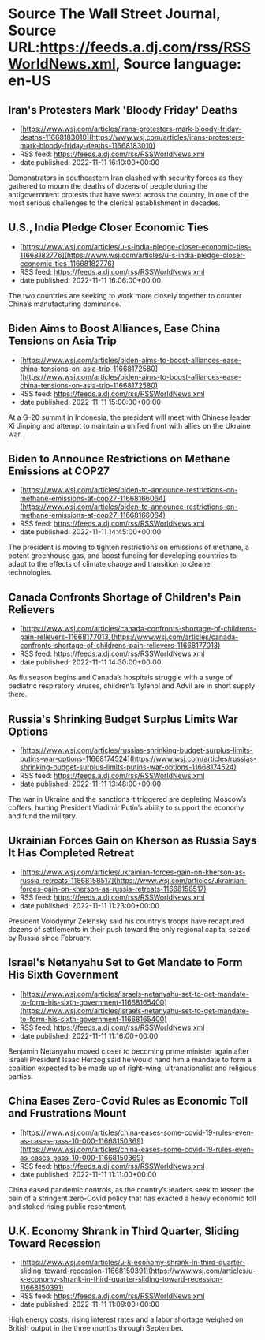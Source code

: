 # Source The Wall Street Journal, Source URL:https://feeds.a.dj.com/rss/RSSWorldNews.xml, Source language: en-US

## Iran's Protesters Mark 'Bloody Friday' Deaths
 - [https://www.wsj.com/articles/irans-protesters-mark-bloody-friday-deaths-11668183010](https://www.wsj.com/articles/irans-protesters-mark-bloody-friday-deaths-11668183010)
 - RSS feed: https://feeds.a.dj.com/rss/RSSWorldNews.xml
 - date published: 2022-11-11 16:10:00+00:00

Demonstrators in southeastern Iran clashed with security forces as they gathered to mourn the deaths of dozens of people during the antigovernment protests that have swept across the country, in one of the most serious challenges to the clerical establishment in decades.

## U.S., India Pledge Closer Economic Ties
 - [https://www.wsj.com/articles/u-s-india-pledge-closer-economic-ties-11668182776](https://www.wsj.com/articles/u-s-india-pledge-closer-economic-ties-11668182776)
 - RSS feed: https://feeds.a.dj.com/rss/RSSWorldNews.xml
 - date published: 2022-11-11 16:06:00+00:00

The two countries are seeking to work more closely together to counter China’s manufacturing dominance.

## Biden Aims to Boost Alliances, Ease China Tensions on Asia Trip
 - [https://www.wsj.com/articles/biden-aims-to-boost-alliances-ease-china-tensions-on-asia-trip-11668172580](https://www.wsj.com/articles/biden-aims-to-boost-alliances-ease-china-tensions-on-asia-trip-11668172580)
 - RSS feed: https://feeds.a.dj.com/rss/RSSWorldNews.xml
 - date published: 2022-11-11 15:00:00+00:00

At a G-20 summit in Indonesia, the president will meet with Chinese leader Xi Jinping and attempt to maintain a unified front with allies on the Ukraine war.

## Biden to Announce Restrictions on Methane Emissions at COP27
 - [https://www.wsj.com/articles/biden-to-announce-restrictions-on-methane-emissions-at-cop27-11668166064](https://www.wsj.com/articles/biden-to-announce-restrictions-on-methane-emissions-at-cop27-11668166064)
 - RSS feed: https://feeds.a.dj.com/rss/RSSWorldNews.xml
 - date published: 2022-11-11 14:45:00+00:00

The president is moving to tighten restrictions on emissions of methane, a potent greenhouse gas, and boost funding for developing countries to adapt to the effects of climate change and transition to cleaner technologies.

## Canada Confronts Shortage of Children's Pain Relievers
 - [https://www.wsj.com/articles/canada-confronts-shortage-of-childrens-pain-relievers-11668177013](https://www.wsj.com/articles/canada-confronts-shortage-of-childrens-pain-relievers-11668177013)
 - RSS feed: https://feeds.a.dj.com/rss/RSSWorldNews.xml
 - date published: 2022-11-11 14:30:00+00:00

As flu season begins and Canada’s hospitals struggle with a surge of pediatric respiratory viruses, children’s Tylenol and Advil are in short supply there.

## Russia's Shrinking Budget Surplus Limits War Options
 - [https://www.wsj.com/articles/russias-shrinking-budget-surplus-limits-putins-war-options-11668174524](https://www.wsj.com/articles/russias-shrinking-budget-surplus-limits-putins-war-options-11668174524)
 - RSS feed: https://feeds.a.dj.com/rss/RSSWorldNews.xml
 - date published: 2022-11-11 13:48:00+00:00

The war in Ukraine and the sanctions it triggered are depleting Moscow’s coffers, hurting President Vladimir Putin’s ability to support the economy and fund the military.

## Ukrainian Forces Gain on Kherson as Russia Says It Has Completed Retreat
 - [https://www.wsj.com/articles/ukrainian-forces-gain-on-kherson-as-russia-retreats-11668158517](https://www.wsj.com/articles/ukrainian-forces-gain-on-kherson-as-russia-retreats-11668158517)
 - RSS feed: https://feeds.a.dj.com/rss/RSSWorldNews.xml
 - date published: 2022-11-11 11:23:00+00:00

President Volodymyr Zelensky said his country’s troops have recaptured dozens of settlements in their push toward the only regional capital seized by Russia since February.

## Israel's Netanyahu Set to Get Mandate to Form His Sixth Government
 - [https://www.wsj.com/articles/israels-netanyahu-set-to-get-mandate-to-form-his-sixth-government-11668165400](https://www.wsj.com/articles/israels-netanyahu-set-to-get-mandate-to-form-his-sixth-government-11668165400)
 - RSS feed: https://feeds.a.dj.com/rss/RSSWorldNews.xml
 - date published: 2022-11-11 11:16:00+00:00

Benjamin Netanyahu moved closer to becoming prime minister again after Israeli President Isaac Herzog said he would hand him a mandate to form a coalition expected to be made up of right-wing, ultranationalist and religious parties.

## China Eases Zero-Covid Rules as Economic Toll and Frustrations Mount
 - [https://www.wsj.com/articles/china-eases-some-covid-19-rules-even-as-cases-pass-10-000-11668150369](https://www.wsj.com/articles/china-eases-some-covid-19-rules-even-as-cases-pass-10-000-11668150369)
 - RSS feed: https://feeds.a.dj.com/rss/RSSWorldNews.xml
 - date published: 2022-11-11 11:11:00+00:00

China eased pandemic controls, as the country’s leaders seek to lessen the pain of a stringent zero-Covid policy that has exacted a heavy economic toll and stoked rising public resentment.

## U.K. Economy Shrank in Third Quarter, Sliding Toward Recession
 - [https://www.wsj.com/articles/u-k-economy-shrank-in-third-quarter-sliding-toward-recession-11668150391](https://www.wsj.com/articles/u-k-economy-shrank-in-third-quarter-sliding-toward-recession-11668150391)
 - RSS feed: https://feeds.a.dj.com/rss/RSSWorldNews.xml
 - date published: 2022-11-11 11:09:00+00:00

High energy costs, rising interest rates and a labor shortage weighed on British output in the three months through September.
